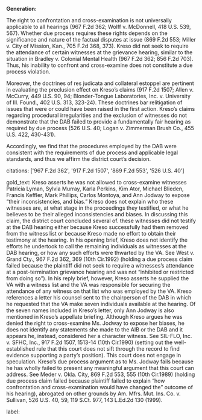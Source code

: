 **Generation:**

The right to confrontation and cross-examination is not universally applicable to all hearings (967 F.2d 362; Wolff v. McDonnell, 418 U.S. 539, 567). Whether due process requires these rights depends on the significance and nature of the factual disputes at issue (869 F.2d 553; Miller v. City of Mission, Kan., 705 F.2d 368, 373). Kreso did not seek to require the attendance of certain witnesses at the grievance hearing, similar to the situation in Bradley v. Colonial Mental Health (967 F.2d 362; 856 F.2d 703). Thus, his inability to confront and cross-examine does not constitute a due process violation.

Moreover, the doctrines of res judicata and collateral estoppel are pertinent in evaluating the preclusion effect on Kreso’s claims (917 F.2d 1507; Allen v. McCurry, 449 U.S. 90, 94; Blonder-Tongue Laboratories, Inc. v. University of Ill. Found., 402 U.S. 313, 323-24). These doctrines bar relitigation of issues that were or could have been raised in the first action. Kreso’s claims regarding procedural irregularities and the exclusion of witnesses do not demonstrate that the DAB failed to provide a fundamentally fair hearing as required by due process (526 U.S. 40; Logan v. Zimmerman Brush Co., 455 U.S. 422, 430-431).

Accordingly, we find that the procedures employed by the DAB were consistent with the requirements of due process and applicable legal standards, and thus we affirm the district court’s decision.

citations: ['967 F.2d 362', '917 F.2d 1507', '869 F.2d 553', '526 U.S. 40']

gold_text: Kreso asserts he was not allowed to cross-examine witnesses Patricia Lyman, Sylvia Murray, Karla Perkins, Kim Ator, Michael Blieden, Francis Keffler, Mark Phillips, Carlos Montoya, and Ann Jodway to expose “their inconsistencies, and bias.” Kreso does not explain who these witnesses are, at what stage in the proceedings they testified, or what he believes to be their alleged inconsistencies and biases. In discussing this claim, the district court concluded several of. these witnesses did not testify at the DAB hearing either because Kreso successfully had them removed from the witness list or because Kreso made no effort to obtain their testimony at the hearing. In his opening brief, Kreso does not identify the efforts he undertook to call the remaining individuals as witnesses at the DAB hearing, or how any such efforts were thwarted by the VA. See West v. Grand Cty., 967 F.2d 362, 369 (10th Cir.1992) (holding a due process claim failed because the plaintiff did not seek to require a witnesses’s attendance at a post-termination grievance hearing and was not “inhibited or restricted from doing so”). In his reply brief, however, Kreso asserts he supplied the VA with a witness list and the VA was responsible for securing the attendance of any witness on that list who was employed by the VA. Kreso references a letter his counsel sent to the chairperson of the DAB in which he requested that the VA make seven individuals available at the hearing. Of the seven names included in Kreso’s letter, only Ann Jodway is also mentioned in Kreso’s appellate briefing. Although Kreso argues he was denied the right to cross-examine Ms. Jodway to expose her biases, he does not identify any statements she made to the AIB or the DAB and it appears he, instead, considered her a character witness. See SIL-FLO, Inc. v. SFHC, Inc., 917 F.2d 1507, 1513-14 (10th Cir.1990) (setting out the well-established rule that this court does not sift through the record to find evidence supporting a party’s position). This court does not engage in speculation. Kreso’s due process argument as to Ms. Jodway fails because he has wholly failed to present any meaningful argument that this court can address. See Meder v. Okla. City, 869 F.2d 553, 555 (10th Cir.1989) (holding due process claim failed because plaintiff failed to explain “how confrontation and cross-examination would have changed the” outcome of his hearing), abrogated on other grounds by Am. Mfrs. Mut. Ins. Co. v. Sullivan, 526 U.S. 40, 59, 119 S.Ct. 977, 143 L.Ed.2d 130 (1999).

label: 